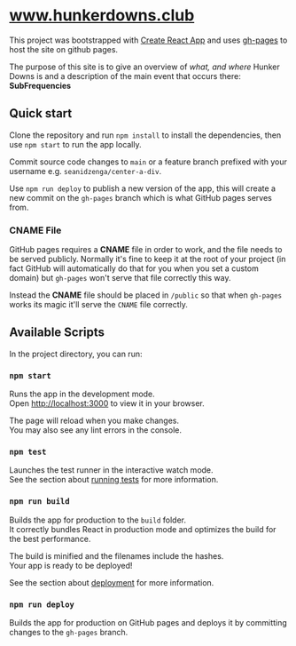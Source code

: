# www.hunkerdowns.club

This project was bootstrapped with [Create React App](https://github.com/facebook/create-react-app) and uses [gh-pages](https://github.com/tschaub/gh-pages) to host the site on github pages.

The purpose of this site is to give an overview of *what, and where* Hunker Downs is and a description of the main event that occurs there: **SubFrequencies**

## Quick start

Clone the repository and run `npm install` to install the dependencies, then use `npm start` to run the app locally.

Commit source code changes to `main` or a feature branch prefixed with your username e.g. `seanidzenga/center-a-div`.

Use `npm run deploy` to publish a new version of the app, this will create a new commit on the `gh-pages` branch which is what GitHub pages serves from.

### CNAME File

GitHub pages requires a **CNAME** file in order to work, and the file needs to be served publicly. Normally it's fine to keep it at the root of your project (in fact GitHub will automatically do that for you when you set a custom domain) but `gh-pages` won't serve that file correctly this way.

Instead the **CNAME** file should be placed in `/public` so that when `gh-pages` works its magic it'll serve the `CNAME` file correctly.

## Available Scripts

In the project directory, you can run:

### `npm start`

Runs the app in the development mode.\
Open [http://localhost:3000](http://localhost:3000) to view it in your browser.

The page will reload when you make changes.\
You may also see any lint errors in the console.

### `npm test`

Launches the test runner in the interactive watch mode.\
See the section about [running tests](https://facebook.github.io/create-react-app/docs/running-tests) for more information.

### `npm run build`

Builds the app for production to the `build` folder.\
It correctly bundles React in production mode and optimizes the build for the best performance.

The build is minified and the filenames include the hashes.\
Your app is ready to be deployed!

See the section about [deployment](https://facebook.github.io/create-react-app/docs/deployment) for more information.

### `npm run deploy`

Builds the app for production on GitHub pages and deploys it by committing changes to the `gh-pages` branch.